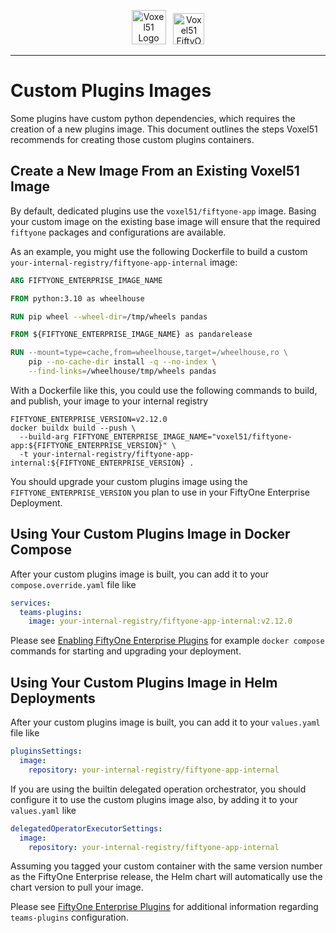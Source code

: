 <!-- markdownlint-disable no-inline-html line-length -->
<!-- markdownlint-disable-next-line first-line-heading -->
<div align="center">
<p align="center">

<img alt="Voxel51 Logo" src="https://user-images.githubusercontent.com/25985824/106288517-2422e000-6216-11eb-871d-26ad2e7b1e59.png" height="55px"> &nbsp;
<img alt="Voxel51 FiftyOne" src="https://user-images.githubusercontent.com/25985824/106288518-24bb7680-6216-11eb-8f10-60052c519586.png" height="50px">

</p>
</div>
<!-- markdownlint-enable no-inline-html line-length -->

---

# Custom Plugins Images

Some plugins have custom python dependencies,
which requires the creation of a new plugins image.
This document outlines the steps Voxel51 recommends
for creating those custom plugins containers.

## Create a New Image From an Existing Voxel51 Image

By default, dedicated plugins use the `voxel51/fiftyone-app` image.
Basing your custom image on the existing base image will ensure that
the required `fiftyone` packages and configurations are available.

As an example, you might use the following Dockerfile to build a
custom `your-internal-registry/fiftyone-app-internal` image:

```dockerfile
ARG FIFTYONE_ENTERPRISE_IMAGE_NAME

FROM python:3.10 as wheelhouse

RUN pip wheel --wheel-dir=/tmp/wheels pandas

FROM ${FIFTYONE_ENTERPRISE_IMAGE_NAME} as pandarelease

RUN --mount=type=cache,from=wheelhouse,target=/wheelhouse,ro \
    pip --no-cache-dir install -q --no-index \
    --find-links=/wheelhouse/tmp/wheels pandas
```

With a Dockerfile like this, you could use the following commands to
build, and publish, your image to your internal registry

```shell
FIFTYONE_ENTERPRISE_VERSION=v2.12.0
docker buildx build --push \
  --build-arg FIFTYONE_ENTERPRISE_IMAGE_NAME="voxel51/fiftyone-app:${FIFTYONE_ENTERPRISE_VERSION}" \
  -t your-internal-registry/fiftyone-app-internal:${FIFTYONE_ENTERPRISE_VERSION} .
```

You should upgrade your custom plugins image using the `FIFTYONE_ENTERPRISE_VERSION`
you plan to use in your FiftyOne Enterprise Deployment.

## Using Your Custom Plugins Image in Docker Compose

After your custom plugins image is built, you can add it to your
`compose.override.yaml` file like

```yaml
services:
  teams-plugins:
    image: your-internal-registry/fiftyone-app-internal:v2.12.0
```

Please see
[Enabling FiftyOne Enterprise Plugins](../docker/README.md#fiftyone-enterprise-plugins)
for example `docker compose` commands for starting and upgrading your
deployment.

## Using Your Custom Plugins Image in Helm Deployments

After your custom plugins image is built, you can add it to your
`values.yaml` file like

```yaml
pluginsSettings:
  image:
    repository: your-internal-registry/fiftyone-app-internal
```

If you are using the builtin delegated operation orchestrator, you should
configure it to use the custom plugins image also, by adding it to your
`values.yaml` like

```yaml
delegatedOperatorExecutorSettings:
  image:
    repository: your-internal-registry/fiftyone-app-internal
```

Assuming you tagged your custom container with the same version
number as the FiftyOne Enterprise release, the Helm chart will
automatically use the chart version to pull your image.

Please see
[FiftyOne Enterprise Plugins](../helm/fiftyone-teams-app/README.md#plugins)
for additional information regarding `teams-plugins` configuration.
